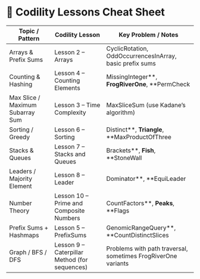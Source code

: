 # 📝 Codility Lessons Cheat Sheet

| Topic / Pattern                  | Codility Lesson                               | Key Problem / Notes                                          |
| -------------------------------- | --------------------------------------------- | ------------------------------------------------------------ |
| Arrays & Prefix Sums             | Lesson 2 – Arrays                             | CyclicRotation, OddOccurrencesInArray, basic prefix sums     |
| Counting & Hashing               | Lesson 4 – Counting Elements                  | MissingInteger**, **FrogRiverOne**, **PermCheck              |
| Max Slice / Maximum Subarray Sum | Lesson 3 – Time Complexity                    | MaxSliceSum (use Kadane’s algorithm)                         |
| Sorting / Greedy                 | Lesson 6 – Sorting                            | Distinct**, **Triangle**, **MaxProductOfThree                |
| Stacks & Queues                  | Lesson 7 – Stacks and Queues                  | Brackets**, **Fish**, **StoneWall                            |
| Leaders / Majority Element       | Lesson 8 – Leader                             | Dominator**, **EquiLeader                                    |
| Number Theory                    | Lesson 10 – Prime and Composite Numbers       | CountFactors**, **Peaks**, **Flags                           |
| Prefix Sums + Hashmaps           | Lesson 5 – PrefixSums                         | GenomicRangeQuery**, **CountDistinctSlices                   |
| Graph / BFS / DFS                | Lesson 9 – Caterpillar Method (for sequences) | Problems with path traversal, sometimes FrogRiverOne variants |